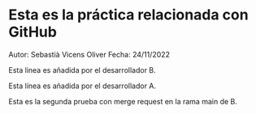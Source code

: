 # Esta es la práctica relacionada con GitHub

Autor: Sebastià Vicens Oliver
Fecha: 24/11/2022

Esta linea es añadida por el desarrollador B.

Esta línea es añadida por el desarrollador A.

Esta es la segunda prueba con merge request en la rama main de B.
